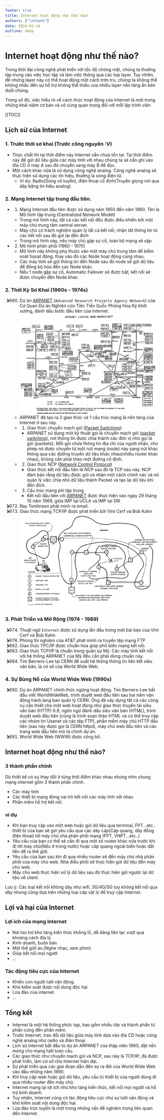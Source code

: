 ```yaml
---
footer: true
title: Internet hoạt động như thế nào?
authors: ["lethanh"]
date: 2024-03-14
outline: deep
---
```


# Internet hoạt động như thế nào?

Trong thời đại công nghệ phát triển với tốc độ chóng mặt, chúng ta thường tập trung vào việc học tập và làm việc thông qua các top layer. Tuy nhiên, để những layer này có thể hoạt động một cách trơn tru, chúng ta không thể không nhắc đến sự hỗ trợ không thể thiếu của nhiều layer nền tảng ẩn bên dưới chúng.

Trong số đó, việc hiểu rõ về cách thức hoạt động của Internet là một trong những khái niệm cơ bản và vô cùng quan trọng đối với mỗi lập trình viên

[[TOC]]

## Lịch sử của  Internet
### 1. Trước thời sơ khai (Trước công nguyên :V)
- Thực chất thì tại thời điểm này Internet vẫn chưa tồn tại. Tại thời điểm này để gửi dữ liệu giữa các máy tính với nhau chúng ta sẽ cần ghi vào đĩa CD ở máy A sau đó chuyển sang máy B để đọc.
- Một cách khác nữa là sử dụng công nghệ analog. Công nghệ analog sẽ thực hiện sử dụng các tín hiệu, thường là sóng điện từ.
  - Ví dụ: Radio(Sóng vô tuyến), điện thoại cố định(Truyền giọng nói qua dây bằng tín hiệu analog)
### 2. Mạng Internet tập trung đầu tiên.
- 1. Mạng Internet đầu tiên được sử dụng năm 1950 đến năm 1960. Tên là Mô hình tập trung (Centralized Network Model)
  - Trong mô hình này, tất cả các kết nối đều được điều khiển bởi một máy chủ trung tâm central server.   
  - Máy chủ có trách nghiệm quản lý tất cả kết nối, nhận tất thông tin từ các kết nối sau đó gửi lại đến đích
  - Trong mô hình này, nếu máy chủ gặp sự cố, toàn bộ mạng sẽ sập.
- 2. Mô hình phân phối (1960 - 1970)
  - Mô hình này không phụ thuộc vào một máy chủ trung tâm để kiểm soát họoạt động, thay vào đó các Node hoạt động cùng nhau.
  - Các máy tính sẽ gửi thông tin đến Node sau đó node sẽ gửi dữ liệu để đồng bộ hóa đến các Node khác.
  - Nếu 1 node gặp sự cố, Automatic Failover sẽ được bật, kết nối sẽ được chuyển đến Node khác.
### 2. Thời Kỳ Sơ Khai (1960s - 1974s)
- 1960. Dự án [ARPANET](https://vi.wikipedia.org/wiki/ARPANET) (`Advanced Research Projects Agency Network`) của Cơ Quan Dự án Nghiên cứu Tiên Tiến Quốc Phòng Hoa Kỳ khởi xướng, đánh dấu bước đầu tiên của Internet.
![Arpanet_logical_map_march_1977](2024-03-14-Internet-Internet-hoat-dong-nhu-the-nao/Arpanet_logical_map_march_1977.png)
  - ARPANET đã tạo ra 2 giao thức và 1 cấu trúc mạng là nền tảng của Internet ở sau này.
  - 1. Giao thức chuyển mạch gói ([Packet Switching](https://vi.wikipedia.org/wiki/Chuy%E1%BB%83n_m%E1%BA%A1ch_g%C3%B3i)):
     - ARPANET sử dụng một kỹ thuật gọi là chuyển mạch gói ([packet switching](https://vi.wikipedia.org/wiki/Chuy%E1%BB%83n_m%E1%BA%A1ch_g%C3%B3i)), nơi thông tin được chia thành các đơn vị nhỏ gọi là gói (packets).
       Mỗi gói chứa thông tin địa chỉ của người nhận, cho phép nó được chuyển từ một nút mạng (node) này sang nút khác thông qua các đường truyền dữ liệu khác nhau(nhiều router khác nhau), không cần phải theo một đường cố định.
  - 2. Giao thức NCP ([Network Control Protocol](https://en.wikipedia.org/wiki/Network_Control_Protocol_(ARPANET)))
     - Giao thức kết nối đầu tiên là NCP sau đó là TCP sau này. NCP đảm bảo rằng dữ liệu được gửi và nhận một cách chính xác và nó quản lý việc chia nhỏ dữ liệu thành Packet và tạo lại dữ liệu khi đến đích.
  - 3. Cấu trúc mạng phi tập trung
    - Kết nối đầu tiên với [ARPANET](https://vi.wikipedia.org/wiki/ARPANET) được thực hiện vào ngày 29 tháng 10 năm 1969, giữa IMP tại UCLA và IMP tại SRI
- 1972. Ray Tomlinson phát minh ra email.
- 1973. Giao thức mạng TCP/IP được phát triển bởi Vint Cerf và Bob Kahn
         ![SRI_First_Internetworked_Connection_diagram](2024-03-14-Internet-Internet-hoat-dong-nhu-the-nao/SRI_First_Internetworked_Connection_diagram.jpg)
### 3. Phát Triển và Mở Rộng (1974 - 1989)
- 1974. Thuật ngữ `Internet` được sử dụng lần đầu trong một bài báo của Vint Cerf và Bob Kahn
- 1976. Phòng thí nghiệm của AT&T phát mình ra truyền tệp mạng FTP
- 1982. Giao thức TPC/IP được chuẩn hóa giúp phổ biến mạng kết nối.
- 1983. Giao thức TCP/IP là chuẩn trong quân sự Mỹ. Các máy tính kết nối với hệ thống ARPANET của Mỹ đều cần phải dùng chuẩn này.
- 1984. Tim Berners-Lee tại CERN đề xuất hệ thống thông tin liên kết siêu văn bản, là cơ sở của World Wide Web.
### 4. Sự Bùng Nổ của World Wide Web (1990s)
- 1990. Dự án ARPANET chính thức ngừng hoạt động.
        Tim Berners-Lee bắt đầu viết WorldWideWeb, trình duyệt web đầu tiên sau hai năm vận động hành lang ban quản lý CERN. Ông đã xây dựng tất cả các công cụ cần thiết cho một web hoạt động như giao thức truyền tải siêu văn bản (HTTP) 0.9, ngôn ngữ đánh dấu siêu văn bản (HTML), trình duyệt web đầu tiên (cũng là trình soạn thảo HTML và có thể truy cập các nhóm tin Usenet và các tệp FTP), phần mềm máy chủ HTTP đầu tiên (sau này được gọi là CERN httpd), máy chủ web đầu tiên và các trang web đầu tiên mô tả chính dự án.
- 1991. World Wide Web (WWW)  được công bố.

## Internet hoạt động như thế nào?
### 3 thành phần chính
Dù thiết kế có sự thay đổi ở từng thời điểm khác nhau nhưng nhìn chung mạng internet gồm 3 thành phần chính.
- Các máy tính
- Các thiết bị mạng đóng vai trò kết nối các máy tính với nhau
- Phần mềm hỗ trợ kết nối.

### ví dụ
- Khi bạn truy cập vào một web hoặc gửi dữ liệu qua terminal, FPT...etc.. thiết bị của bạn sẽ gửi yêu cầu qua các dây cáp(Cáp quang, dây đồng điện thoại) tới máy chủ nhà phân phối mạng (FPT, VNPT...etc..)
- Yêu cầu của bạn có thể sẽ cần đi qua một số router khác nữa trước khi đi tới máy chủ(Nếu ở trong nước) hoặc cáp quang ngoài biển hoặc dất liền để ra thế giới.
- Yêu cầu của bạn sau khi đi qua nhiều router sẽ đến máy chủ nhà phân phối của máy chủ web. Nhà điều phối sẽ thực hiện gửi dữ liệu đến máy chủ web.
- Máy chủ web thực hiện xử lý dữ liệu sau đó thực hiện gửi ngược lại dữ liệu về client.

Lưu ý: Các loại kết nối không dây như wifi, 3G/4G/5G tuy không kết nối qua dây nhưng cũng dựa trên những loại cáp vật lý để truy cập Internet.

## Lợi và hại của Internet
### Lợi ích của mạng Internet
- Nơi lưu trữ kho tàng kiến thức khổng lồ, dễ dàng liên lạc vượt qua khoảng cách địa lý.
- Kinh doanh, buôn bán
- Một thế giới ảo,(Nghe nhạc, xem phim)
- Giúp kết nối mọi người
- ...
### Tác động tiêu cực của Internet
- Khiến con người lười vận động.
- Khó kiểm soát được nội dung độc hại.
- Lừa đảo của internet
- ...

## Tổng kết
- Internet là một hệ thống phức tạp, bao gồm nhiều lớp và thành phần từ phần cứng đến phần mềm.
- Trước Internet, trao đổi dữ liệu giữa máy tính dựa vào đĩa CD hoặc công nghệ analog như radio và điện thoại.
- Lịch sử Internet bắt đầu từ dự án ARPANET của thập niên 1960, đặt nền móng cho mạng lưới toàn cầu.
- Các giao thức như chuyển mạch gói và NCP, sau này là TCP/IP, đã được phát triển, làm cơ sở cho Internet hiện đại.
- Sự phát triển qua các giai đoạn dẫn đến sự ra đời của World Wide Web vào đầu những năm 1990.
- Khi truy cập web hoặc gửi dữ liệu, yêu cầu từ thiết bị của người dùng đi qua nhiều router đến máy chủ.
- Internet mang lại lợi ích như kho tàng kiến thức, kết nối mọi người và hỗ trợ kinh doanh.
- Tuy nhiên, Internet cũng có tác động tiêu cực như sự lười vận động và khó kiểm soát nội dung độc hại.
- Lừa đảo trực tuyến là một trong những vấn đề nghiêm trọng liên quan đến Internet.
